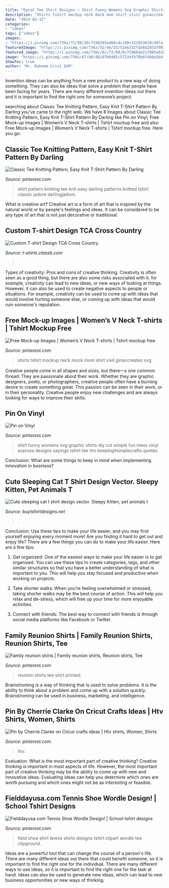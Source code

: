 ```yaml
---
title: "Epcot Tee Shirt Designs ~ Shirt Funny Womens Svg Graphic Shirts Diy Cut Simple Fun Mess Vinyl Express Designs Sayings Tshirt Tee Htv Keepingitsimplecrafts Quotes"
description: "Shirts tshirt mockup neck mock mom shirt visit ginaccreates svg"
date: "2023-03-12"
categories:
- "ideas"
tags: ["ideas"]
images:
- "https://i.pinimg.com/736x/72/98/20/7298205e466cdc199c322653620c487a.jpg"
featuredImage: "https://i.pinimg.com/736x/52/eb/33/52eb332fda6b285379831279dbad6b0d.jpg"
featured_image: "https://i.pinimg.com/736x/8c/72/98/8c729864d217805e018ed16eb6859c21.jpg"
image: "https://i.pinimg.com/736x/67/b0/48/67b0485c57234fb78b6f498e5b4f6b13--shirt-ideas-tennis.jpg"
ShowToc: true
author: "Mr. Raheem Crist DVM"
---
```



Invention ideas can be anything from a new product to a new way of doing something. They can also be ideas that solve a problem that people have been facing for years. There are many different invention ideas out there and it is important to find the right one for someone’s project.

	

		
searching about Classic Tee Knitting Pattern, Easy Knit T-Shirt Pattern By Darling you've came to the right web. We have 8 Images about Classic Tee Knitting Pattern, Easy Knit T-Shirt Pattern By Darling like Pin on Vinyl, Free Mock-up Images | Women’s V Neck T-shirts | Tshirt mockup free and also Free Mock-up Images | Women’s V Neck T-shirts | Tshirt mockup free. Here you go:
		
    
## Classic Tee Knitting Pattern, Easy Knit T-Shirt Pattern By Darling

<img loading=lazy src="https://i.pinimg.com/736x/e1/e1/08/e1e10802708f7899c98ba80509123fc2.jpg" onerror="this.onerror=null;this.src='https://tse4.mm.bing.net/th?id=OIP.5-4SjoFVmjaUUEzvluOGYAHaLF&amp;pid=15.1';" alt="Classic Tee Knitting Pattern, Easy Knit T-Shirt Pattern By Darling">

_Source: pinterest.com_

>shirt pattern knitting tee knit easy darling patterns knitted tshirt classic jadore darlingjadore. 

	

What is creative art?
Creative art is a form of art that is inspired by the natural world or by people's feelings and ideas. It can be considered to be any type of art that is not just decorative or traditional.

    
## Custom T-shirt Design TCA Cross Country

<img loading=lazy src="https://t-shirts.classb.com/image/99306.495.shirt.Front.jpg?1245957757" onerror="this.onerror=null;this.src='https://tse2.mm.bing.net/th?id=OIP.3Uz2BnQQf2LtaJRGTscYvQHaG3&amp;pid=15.1';" alt="Custom T-shirt Design TCA Cross Country">

_Source: t-shirts.classb.com_

>. 

	

Types of creativity: Pros and cons of creative thinking.
Creativity is often seen as a good thing, but there are also some risks associated with it. for example, creativity can lead to new ideas, or new ways of looking at things. However, it can also be used to create negative aspects to people or situations. For example, creativity can be used to come up with ideas that would involve hurting someone else, or coming up with ideas that would ruin someone's reputation.

    
## Free Mock-up Images | Women’s V Neck T-shirts | Tshirt Mockup Free

<img loading=lazy src="https://i.pinimg.com/736x/52/eb/33/52eb332fda6b285379831279dbad6b0d.jpg" onerror="this.onerror=null;this.src='https://tse4.mm.bing.net/th?id=OIP.59xvoV4GikXNNAm1D19gkAHaFM&amp;pid=15.1';" alt="Free Mock-up Images | Women’s V Neck T-shirts | Tshirt mockup free">

_Source: pinterest.com_

>shirts tshirt mockup neck mock mom shirt visit ginaccreates svg. 

	

Creative people come in all shapes and sizes, but there一s one common thread: They are passionate about their work. Whether they are graphic designers, poets, or photographers, creative people often have a burning desire to create something great. This passion can be seen in their work, or in their personality. Creative people enjoy new challenges and are always looking for ways to improve their skills.

    
## Pin On Vinyl

<img loading=lazy src="https://i.pinimg.com/736x/72/98/20/7298205e466cdc199c322653620c487a.jpg" onerror="this.onerror=null;this.src='https://tse3.mm.bing.net/th?id=OIP.aE0AV_lHBbCJX9Rd3uicrQHaJ3&amp;pid=15.1';" alt="Pin on Vinyl">

_Source: pinterest.com_

>shirt funny womens svg graphic shirts diy cut simple fun mess vinyl express designs sayings tshirt tee htv keepingitsimplecrafts quotes. 

	

Conclusion: What are some things to keep in mind when implementing innovation in business?
 

    
## Cute Sleeping Cat T Shirt Design Vector. Sleepy Kitten, Pet Animals T

<img loading=lazy src="https://www.buytshirtdesigns.net/wp-content/uploads/2020/08/Cat-sleep-2-768x768.jpg" onerror="this.onerror=null;this.src='https://tse4.mm.bing.net/th?id=OIP.76HOWOKgYOHMY7_EXscA_AHaHa&amp;pid=15.1';" alt="Cute sleeping cat t shirt design vector. Sleepy Kitten, pet animals t">

_Source: buytshirtdesigns.net_

>. 

	

Conclusion: Use these tips to make your life easier, and you may find yourself enjoying every moment more!
Are you finding it hard to get out and enjoy life? There are a few things you can do to make your life easier. Here are a few tips: 
1. Get organized: One of the easiest ways to make your life easier is to get organized. You can use these tips to create categories, tags, and other similar structures so that you have a better understanding of what is important to you. This will help you stay focused and productive when working on projects. 

2. Take shorter walks: When you’re feeling overwhelmed or stressed, taking shorter walks may be the best course of action. This will help you relax and de-stress, which will free up your time for more enjoyable activities. 

3. Connect with friends: The best way to connect with friends is through social media platforms like Facebook or Twitter.

    
## Family Reunion Shirts | Family Reunion Shirts, Reunion Shirts, Tee

<img loading=lazy src="https://i.pinimg.com/736x/8c/72/98/8c729864d217805e018ed16eb6859c21.jpg" onerror="this.onerror=null;this.src='https://tse2.mm.bing.net/th?id=OIP.vAKgPBQ_kew1euCWWcYdDQHaJ3&amp;pid=15.1';" alt="Family reunion shirts | Family reunion shirts, Reunion shirts, Tee">

_Source: pinterest.com_

>reunion shirts tee shirt printed. 

	

Brainstroming is a way of thinking that is used to solve problems. It is the ability to think about a problem and come up with a solution quickly. Brainstroming can be used in business, marketing, and intelligence.

    
## Pin By Cherrie Clarke On Cricut Crafts Ideas | Htv Shirts, Women, Shirts

<img loading=lazy src="https://i.pinimg.com/originals/39/c2/21/39c2216f0d3dbb313642673c90da0e0b.jpg" onerror="this.onerror=null;this.src='https://tse3.mm.bing.net/th?id=OIP.E4aBj5tYt8ApyReF2FmKZAHaLJ&amp;pid=15.1';" alt="Pin by Cherrie Clarke on Cricut crafts ideas | Htv shirts, Women, Shirts">

_Source: pinterest.com_

>htv. 

	

Evaluation: What is the most important part of creative thinking?
Creative thinking is important in most aspects of life. However, the most important part of creative thinking may be the ability to come up with new and innovative ideas. Evaluating ideas can help you determine which ones are worth pursuing and which ones might not be as interesting or feasible.

    
## Fielddayusa.com Tennis Shoe Wordle Design! | School Tshirt Designs

<img loading=lazy src="https://i.pinimg.com/736x/67/b0/48/67b0485c57234fb78b6f498e5b4f6b13--shirt-ideas-tennis.jpg" onerror="this.onerror=null;this.src='https://tse2.mm.bing.net/th?id=OIP.yiXsdAR5RaeLv2yuFKT0TwHaJ3&amp;pid=15.1';" alt="Fielddayusa.com Tennis Shoe Wordle Design! | School tshirt designs">

_Source: pinterest.com_

>field shoe shirt tennis shirts designs tshirt clipart wordle tee clipground. 

	

Ideas are a powerful tool that can change the course of a person's life. There are many different ideas out there that could benefit someone, so it is important to find the right one for the individual. There are many different ways to use ideas, so it is important to find the right one for the task at hand. Ideas can also be used to generate new ideas, which can lead to new business opportunities or new ways of thinking.

